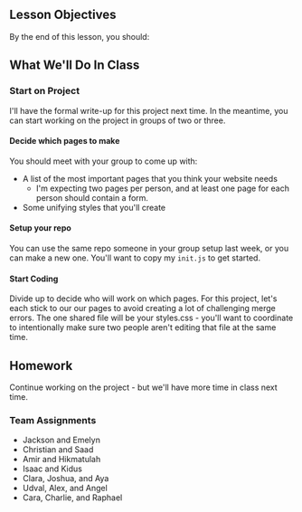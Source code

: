 ## Lesson Objectives
By the end of this lesson, you should:


## What We'll Do In Class

### Start on Project

I'll have the formal write-up for this project next time. In the meantime, you can start working on the project in groups of two or three.

#### Decide which pages to make
You should meet with your group to come up with:
- A list of the most important pages that you think your website needs
    - I'm expecting two pages per person, and at least one page for each person should contain a form.
- Some unifying styles that you'll create

#### Setup your repo
You can use the same repo someone in your group setup last week, or you can make a new one. You'll want to copy my `init.js` to get started.

#### Start Coding
Divide up to decide who will work on which pages. For this project, let's each stick to our our pages to avoid creating a lot of challenging merge errors. The one shared file will be your styles.css - you'll want to coordinate to intentionally make sure two people aren't editing that file at the same time.

## Homework

Continue working on the project - but we'll have more time in class next time.



### Team Assignments
- Jackson and Emelyn
- Christian and Saad
- Amir and Hikmatulah
- Isaac and Kidus
- Clara, Joshua, and Aya
- Udval, Alex, and  Angel
- Cara, Charlie, and Raphael